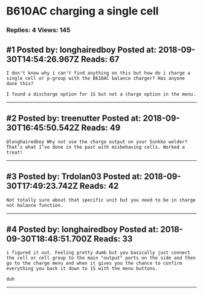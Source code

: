 # B610AC charging a single cell

### Replies: 4 Views: 145

## \#1 Posted by: longhairedboy Posted at: 2018-09-30T14:54:26.967Z Reads: 67

```
I don't know why i can't find anything on this but how do i charge a single cell or p-group with the B610AC balance charger? Has anyone done this?

I found a discharge option for 1S but not a charge option in the menu.
```

---
## \#2 Posted by: treenutter Posted at: 2018-09-30T16:45:50.542Z Reads: 49

```
@longhairedboy Why not use the charge output on your Sunkko welder? That’s what I’ve done in the past with misbehaving cells. Worked a treat!
```

---
## \#3 Posted by: Trdolan03 Posted at: 2018-09-30T17:49:23.742Z Reads: 42

```
Not totally sure about that specific unit but you need to be in charge not balance function.
```

---
## \#4 Posted by: longhairedboy Posted at: 2018-09-30T18:48:51.700Z Reads: 33

```
i figured it out. Feeling pretty dumb but you basically just connect the cell or cell group to the main "output" ports on the side and then go to the charge menu and when it gives you the chance to confirm everything you back it down to 1S with the menu buttons. 

duh
```

---
